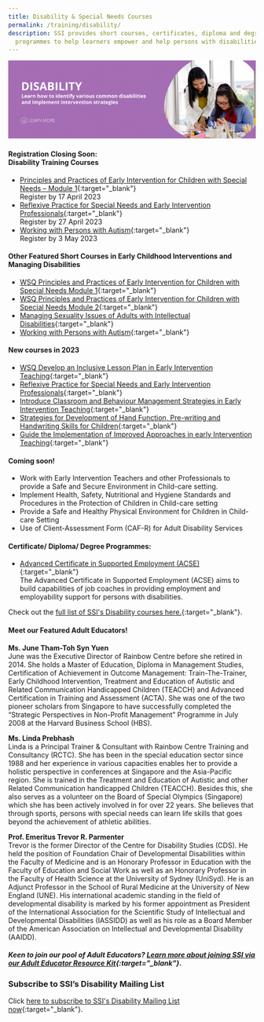 ```yaml
---
title: Disability & Special Needs Courses
permalink: /training/disability/
description: SSI provides short courses, certificates, diploma and degree
  programmes to help learners empower and help persons with disabilities.
---
```

![Social Service Institute (SSI) Singapore - Disability Care / Special Needs Courses](/images/disability-banner.png)

#### **Registration Closing Soon:<br>Disability Training Courses**

- [Principles and Practices of Early Intervention for Children with Special Needs – Module 1](https://iltms.ssi.gov.sg/registration/#/Course?coursecode=SDIS463){:target="_blank"}<br>Register by 17 April 2023
-   [Reflexive Practice for Special Needs and Early Intervention Professionals](https://iltms.ssi.gov.sg/registration/#/Course?coursecode=SDIS88){:target="_blank"}<br>Register by 27 April 2023
-   [Working with Persons with Autism](https://iltms.ssi.gov.sg/registration/#/Course?coursecode=SDIS87){:target="_blank"}<br>Register by 3 May 2023

#### **Other Featured Short Courses in Early Childhood Interventions and Managing Disabilities**
-   [WSQ Principles and Practices of Early Intervention for Children with Special Needs Module 1](https://iltms.ssi.gov.sg/registration/#/Course?coursecode=SDIS463){:target="_blank"}   
-  [WSQ Principles and Practices of Early Intervention for Children with Special Needs Module 2](https://iltms.ssi.gov.sg/registration/#/Course?coursecode=SDIS83){:target="_blank"}
- [Managing Sexuality Issues of Adults with Intellectual Disabilities](https://iltms.ssi.gov.sg/registration/#/Course?coursecode=SDIS6064){:target="_blank"}   
- [Working with Persons with Autism](https://iltms.ssi.gov.sg/registration/#/Course?coursecode=SDIS87){:target="_blank"}   

#### New courses in 2023
- [WSQ Develop an Inclusive Lesson Plan in Early Intervention Teaching](https://iltms.ssi.gov.sg/registration/#/Course?coursecode=SDIS85){:target="_blank"}   
- [Reflexive Practice for Special Needs and Early Intervention Professionals](https://iltms.ssi.gov.sg/registration/#/Course?coursecode=SDIS88){:target="_blank"}   
- [Introduce Classroom and Behaviour Management Strategies in Early Intervention Teaching](https://iltms.ssi.gov.sg/registration/#/Course?coursecode=SDIS86){:target="_blank"}   
- [Strategies for Development of Hand Function, Pre-writing and Handwriting Skills for Children](https://iltms.ssi.gov.sg/registration/#/Course?coursecode=SDIS5789){:target="_blank"}
- [Guide the Implementation of Improved Approaches in early Intervention Teaching](https://iltms.ssi.gov.sg/registration/#/Course?coursecode=SDIS84){:target="_blank"} 

#### Coming soon!

- Work with Early Intervention Teachers and other Professionals to provide a Safe and Secure Environment in Child-care setting. 
- Implement Health, Safety, Nutritional and Hygiene Standards and Procedures in the Protection of Children in Child-care setting 
- Provide a Safe and Healthy Physical Environment for Children in Child-care Setting 
- Use of Client-Assessment Form (CAF-R) for Adult Disability Services 

#### **Certificate/ Diploma/ Degree Programmes:**

-  [Advanced Certificate in Supported Employment (ACSE)](/training/cet-programmes/advance-certificate-in-supported-employment/){:target="_blank"} 
<br>The Advanced Certificate in Supported Employment (ACSE) aims to build capabilities of job coaches in providing employment and employability support for persons with disabilities.  

Check out the [full list of SSI's Disability courses here.](https://iltms.ssi.gov.sg/registration#/Course){:target="_blank"}.

#### Meet our Featured Adult Educators!

**Ms. June Tham-Toh Syn Yuen**  
June was the Executive Director of Rainbow Centre before she retired in 2014. She holds a Master of Education, Diploma in Management Studies, Certification of Achievement in Outcome Management: Train-The-Trainer, Early Childhood Intervention, Treatment and Education of Autistic and Related Communication Handicapped Children (TEACCH) and Advanced Certification in Training and Assessment (ACTA). She was one of the two pioneer scholars from Singapore to have successfully completed the “Strategic Perspectives in Non-Profit Management” Programme in July 2008 at the Harvard Business School (HBS).  
  
**Ms. Linda Prebhash**  
Linda is a Principal Trainer & Consultant with Rainbow Centre Training and Consultancy (RCTC). She has been in the special education sector since 1988 and her experience in various capacities enables her to provide a holistic perspective in conferences at Singapore and the Asia-Pacific region. She is trained in the Treatment and Education of Autistic and other Related Communication handicapped Children (TEACCH). Besides this, she also serves as a volunteer on the Board of Special Olympics (Singapore) which she has been actively involved in for over 22 years. She believes that through sports, persons with special needs can learn life skills that goes beyond the achievement of athletic abilities.  
  
**Prof. Emeritus Trevor R. Parmenter**  
Trevor is the former Director of the Centre for Disability Studies (CDS). He held the position of Foundation Chair of Developmental Disabilities within the Faculty of Medicine and is an Honorary Professor in Education with the Faculty of Education and Social Work as well as an Honorary Professor in the Faculty of Health Science at the University of Sydney (UniSyd). He is an Adjunct Professor in the School of Rural Medicine at the University of New England (UNE). His international academic standing in the field of developmental disability is marked by his former appointment as President of the International Association for the Scientific Study of Intellectual and Developmental Disabilities (IASSIDD) as well as his role as a Board Member of the American Association on Intellectual and Developmental Disability (AAIDD).


##### Keen to join our pool of Adult Educators? [Learn more about joining SSI via our Adult Educator Resource Kit](https:/www.ssi.gov.sg/files/AE_Resource_Kit.pdf){:target="_blank"}.

### **Subscribe to SSI’s Disability Mailing List**

Click [here to subscribe to SSI's Disability Mailing List now](https://form.gov.sg/#!/62062a0f8cb95c001235e55d){:target="_blank"}.
